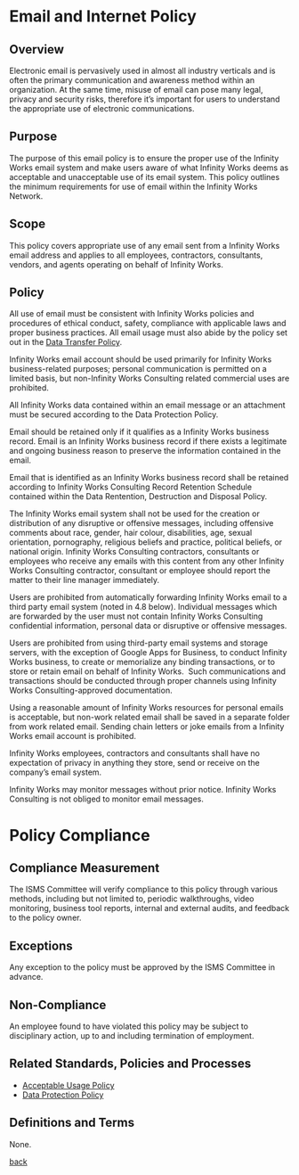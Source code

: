 # Email and Internet Policy

## Overview

Electronic email is pervasively used in almost all industry verticals and is often the primary communication and awareness method within an organization. At the same time, misuse of email can pose many legal, privacy and security risks, therefore it’s important for users to understand the appropriate use of electronic communications. 

## Purpose

The purpose of this email policy is to ensure the proper use of the Infinity Works email system and make users aware of what Infinity Works deems as acceptable and unacceptable use of its email system. This policy outlines the minimum requirements for use of email within the Infinity Works Network. 

## Scope

This policy covers appropriate use of any email sent from a Infinity Works email address and applies to all employees, contractors, consultants, vendors, and agents operating on behalf of Infinity Works.

## Policy

All use of email must be consistent with Infinity Works policies and procedures of ethical conduct, safety, compliance with applicable laws and proper business practices. All email usage must also abide by the policy set out in the [Data Transfer Policy](../datatransfer/readme.md).

Infinity Works email account should be used primarily for Infinity Works business-related purposes; personal communication is permitted on a limited basis, but non-Infinity Works Consulting related commercial uses are prohibited.

All Infinity Works data contained within an email message or an attachment must be secured according to the Data Protection Policy.

Email should be retained only if it qualifies as a Infinity Works business record. Email is an Infinity Works business record if there exists a legitimate and ongoing business reason to preserve the information contained in the email.

Email that is identified as an Infinity Works business record shall be retained according to Infinity Works Consulting Record Retention Schedule contained within the Data Rentention, Destruction and Disposal Policy.

The Infinity Works email system shall not be used for the creation or distribution of any disruptive or offensive messages, including offensive comments about race, gender, hair colour, disabilities, age, sexual orientation, pornography, religious beliefs and practice, political beliefs, or national origin. Infinity Works Consulting contractors, consultants or employees who receive any emails with this content from any other Infinity Works Consulting contractor, consultant or employee should report the matter to their line manager immediately.

Users are prohibited from automatically forwarding Infinity Works email to a third party email system (noted in 4.8 below).  Individual messages which are forwarded by the user must not contain Infinity Works Consulting confidential information, personal data or disruptive or offensive messages.

Users are prohibited from using third-party email systems and storage servers, with the exception of Google Apps for Business, to conduct Infinity Works business, to create or memorialize any binding transactions, or to store or retain email on behalf of Infinity Works.  Such communications and transactions should be conducted through proper channels using Infinity Works Consulting-approved documentation. 

Using a reasonable amount of Infinity Works resources for personal emails is acceptable, but non-work related email shall be saved in a separate folder from work related email.  Sending chain letters or joke emails from a Infinity Works email account is prohibited.  

Infinity Works employees, contractors and consultants shall have no expectation of privacy in anything they store, send or receive on the company’s email system. 

Infinity Works may monitor messages without prior notice. Infinity Works Consulting is not obliged to monitor email messages.

# Policy Compliance

## Compliance Measurement

The ISMS Committee will verify compliance to this policy through various methods, including but not limited to, periodic walkthroughs, video monitoring, business tool reports, internal and external audits, and feedback to the policy owner. 

##	Exceptions
Any exception to the policy must be approved by the ISMS Committee in advance. 

##	Non-Compliance
An employee found to have violated this policy may be subject to disciplinary action, up to and including termination of employment. 

## Related Standards, Policies and Processes

* [Acceptable Usage Policy](../acceptableusage/readme.md)
* [Data Protection Policy](../../ISO-9001/DataProtectionPolicy/readme.md)


## Definitions and Terms

None.

[back](../README.md#a-z-policies)
